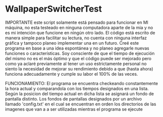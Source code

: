 # WallpaperSwitcherTest
IMPORTANTE
este script solamente está pensado para funcionar en MI máquina, no esta testeado en ninguna computadora aparte de la mia 
y no es mi intención que funcione en ningún otro lado.
  El código está escrito de manera simple para facilitar su lectura, no cuenta con ninguna interfaz gráfica y tampoco planeo implementar una en un futuro.
Creé este programa en base a una idea espontánea y no planeo agregarle nuevas funciones o características.
Soy consciente de que el tiempo de ejecución del mismo no es el más óptimo y que el código puede ser mejorado pero como ya aclaré previamente
al tener un uso estrictamente personal no siento la necesidad de mejorar su rendimiento debido a que (hasta ahora) funciona adecuadamente y cumple su labor el 100% de las veces.
  
  
 FUNCIONAMIENTO:
 El programa se encuentra checkeando constantemente la hora actual y comparandola con los tiempos designados en una lista.
 Según la posicion del tiempo actual en dicha lista se asignará un fondo de pantalla distinto.
 Los fondos de pantallas designados por un archivo llamado 'config.txt' en el cual se encuentran en orden los directorios de las imagenes que van a a ser utilizadas
 mientras el programa se ejecute
 
